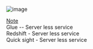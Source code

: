 ![image](https://github.com/user-attachments/assets/394ba166-32db-44c2-a8b9-d921073e7208)

<ins>Note</ins></br>
Glue -- Server less service</br>
Redshift - Server less service</br>
Quick sight - Server less service</br>

